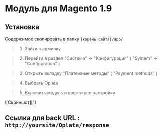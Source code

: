 Модуль для Magento 1.9
=====

Установка
----
Содержимое скопировать в папку `{корень сайта}/app/`

>1. Зайти в админку

>2. Перейти в раздел "Система" -> "Конфигурация" ( "System" -> "Configuration" )

>3. Открыть вкладку "Платежные методы" ( "Payment methods" )

>4. Выбрать Oplata

>5. Включить модуль и ввести все настройки 

![Скриншот][1]

Ccылка для back URL : `http://yoursite/Oplata/response`
-----

